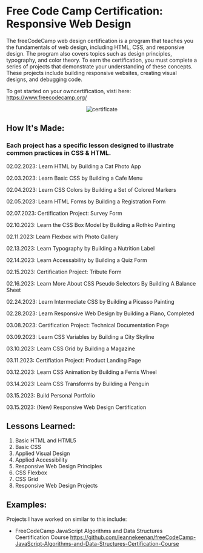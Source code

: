 <h1>Free Code Camp Certification: Responsive Web Design</h1>

<p>
The freeCodeCamp web design certification is a program that teaches you the fundamentals of 
web design, including HTML, CSS, and responsive design. The program also covers topics such 
as design principles, typography, and color theory. To earn the certification, you must 
complete a series of projects that demonstrate your understanding of these concepts. 
These projects include building responsive websites, creating visual designs, and debugging 
code. 
</p>

<span>
To get started on your owncertification, visti here: <a href="https://www.freecodecamp.org/">
https://www.freecodecamp.org/</a>
</span>

<p align="center">
<img src="https://i.ibb.co/1G19TKD/New-Responsive-Web-Design-Certification.png" alt="certificate">
</p>

<h2>
How It's Made:
</h2>

<h3>Each project has a specific lesson designed to illustrate common practices in CSS & HTML. </h3>

<p>02.02.2023: Learn HTML by Building a Cat Photo App</p>
<p>02.03.2023: Learn Basic CSS by Building a Cafe Menu</p>
<p>02.04.2023: Learn CSS Colors by Building a Set of Colored Markers</p>
<p>02.05.2023: Learn HTML Forms by Building a Registration Form</p>
<p>02.07.2023: Certification Project: Survey Form</p>

<p>02.10.2023: Learn the CSS Box Model by Building a Rothko Painting
<p>02.11.2023: Learn Flexbox with Photo Gallery</p>
<p>02.13.2023: Learn Typography by Building a Nutrition Label</p>
<p>02.14.2023: Learn Accessability by Building a Quiz Form</p>
<p>02.15.2023: Certification Project: Tribute Form</p>

<p>02.16.2023: Learn More About CSS Pseudo Selectors By Building A Balance Sheet
<p>02.24.2023: Learn Intermediate CSS by Building a Picasso Painting</p>
<p>02.28.2023: Learn Responsive Web Design by Building a Piano, Completed</p>
<p>03.08.2023: Certification Project: Technical Documentation Page</p>

<p>03.09.2023: Learn CSS Variables by Building a City Skyline</p>
<p>03.10.2023: Learn CSS Grid by Building a Magazine</p>
<p>03.11.2023: Certifiation Project: Product Landing Page</p>

<p>03.12.2023: Learn CSS Animation by Building a Ferris Wheel</p>
<p>03.14.2023: Learn CSS Transforms by Building a Penguin</p>
<p>03.15.2023: Build Personal Portfolio</p>
<p>03.15.2023: (New) Responsive Web Design Certification</p>


<h2>
Lessons Learned:
</h2>

<ol>
     <li>Basic HTML and HTML5</li>
     <li>Basic CSS</li>
     <li>Applied Visual Design</li>
     <li>Applied Accessibility</li>
     <li>Responsive Web Design Principles</li>
     <li>CSS Flexbox</li>
     <li>CSS Grid</li>
     <li>Responsive Web Design Projects</li>     
</ol>

<h2>
Examples:
</h2>

<p>
Projects I have worked on similar to this include:
</p>

<ul>
   <li> 
	FreeCodeCamp JavaScript Algorithms and Data Structures Ceertification Course <a href="https://github.com/leannekeenan/freeCodeCamp-JavaScript-Algorithms-and-Data-Structures-Certification-Course"> https://github.com/leannekeenan/freeCodeCamp-JavaScript-Algorithms-and-Data-Structures-Certification-Course </a>
   </li>
</ul>
